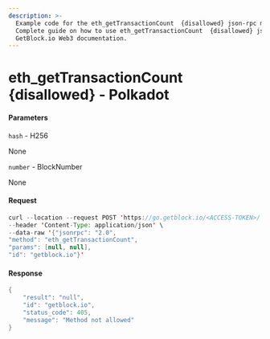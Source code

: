 ```yaml
---
description: >-
  Example code for the eth_getTransactionCount  {disallowed} json-rpc method.
  Сomplete guide on how to use eth_getTransactionCount  {disallowed} json-rpc in
  GetBlock.io Web3 documentation.
---
```


# eth\_getTransactionCount {disallowed} - Polkadot

#### Parameters

`hash` - H256

None

`number` - BlockNumber

None

#### Request

```java
curl --location --request POST 'https://go.getblock.io/<ACCESS-TOKEN>/' \
--header 'Content-Type: application/json' \
--data-raw '{"jsonrpc": "2.0",
"method": "eth_getTransactionCount",
"params": [null, null],
"id": "getblock.io"}'
```

#### Response

```java
{
    "result": "null",
    "id": "getblock.io",
    "status_code": 405,
    "message": "Method not allowed"
}
```
